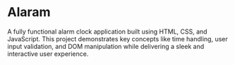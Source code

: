 # Alaram
A fully functional alarm clock application built using HTML, CSS, and JavaScript. This project demonstrates key concepts like time handling, user input validation, and DOM manipulation while delivering a sleek and interactive user experience.
